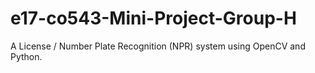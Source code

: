# e17-co543-Mini-Project-Group-H
A License / Number Plate Recognition (NPR) system using OpenCV and Python.
